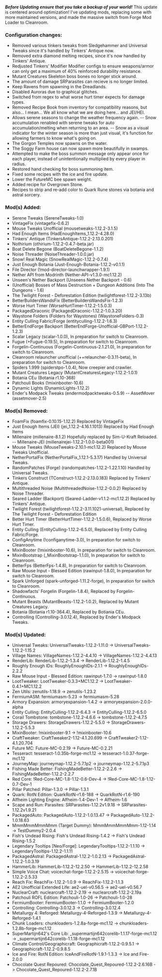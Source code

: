 ***Before Updating ensure that you take a backup of your world!***
This update is centered around optimization! I've updating mods, replacing some with more maintained versions, and made the massive switch from Forge Mod Loader to Cleanroom.

### **__Configuration changes:__**
- Removed various tinkers tweaks from Sledgehammer and Universal Tweaks since it's handled by Tinkers' Antique now.
- Removed extra diamond melting recipes, since it's now handled by Tinkers' Antique.
- Redjusted Tinkers' Modifier Modifier configs to ensure weapons/armor can only get a maximum of 40% reinforced durability resistance.
- Mutant Creatures Skeleton boss bones no longer stick around.
- The amount of damage SRParasites can recieve is no longer limited.
- Keep Ravens from spawning in the Dreadlands.
- Disabled Auroras due to graphical glitches.
- Switched from regex to what worse hurt timer expects for damage types. 
- Removed Recipe Book from inventory for compatibility reasons, but also... I mean... We all know what we are doing here... and JEI/HEI.
- Allows serene seasons to change the weather frequency again.
-- Snow accumulation renabled with serene tweaks for auto accumulation/melting when returning to an area.
-- Snow as a visual indicator for the winter season is more than just visual, it's function for allowing farmers to know what's going on.
- The Gorgon Temples now spawns on the water.
- The Soggy Farm house can now spawn more beautifully in swamps.
- Attempted to make the boss summon message only appear once for each player, instead of unintentionally multiplied by every player in radius.
- Restored hand checking for boss summoning item.
- Fixed some recipes with the ice and fire update.
- Lower the FutureMC bee spawn weight.
- Added recipe for Overgrown Stone.
- Recipes to strip and re-add color to Quark Rune stones via botania and astral sorcery.

### **__Mod(s) Added:__**
- Serene Tweaks (SereneTweaks-1.0)
- VintageFix (vintagefix-0.6.2)
- Mouse Tweaks Unofficial (mousetweaks-1.12.2-3.1.5)
- Had Enough Items (HadEnoughItems_1.12.2-4.28.0)
- Tinkers' Antique (TinkersAntique-1.12.2-2.13.0.201)
- Nothirium (othirium-1.12.2-0.4.7-beta.jar)
- Boat Delete Begone (BoatDeleteBegone-1.1.2)
- Noise Threader (NoiseThreader-1.0.0.jar)
- Snow! Real Magic (SnowRealMagic-1.12.2-0.7.4)
- Just Enough Botania (Just-Enough-Botania-1.12.2-v0.1.1)
- File Director (!mod-director-launchwrapper-1.9.1)
- Nether API from Modrinth (Nether-API-v1.3.0-mc1.12.2)
- Unseen's Nether Backport (Unseens Nether Backport - 0.6)
- (Unofficial) Bosses of Mass Destruction + Dungeon Additions (Into The Dungeons - 1.6)
- The Twilight Forest - Deforestation Edition (twilightforest-1.12.2-3.13b)
- BetterBuildersWandsFix (BetterBuildersWandsFix-1.2.3)
- Worse Hurt Timer (WorseHurtTimer-1.12.2-1.5.0.3)
- PackagedDraconic (PackagedDraconic-1.12.2-1.0.3.20)
- Waystone Folders (Folders for Waystones) (WaystoneFolders-0.3)
- Entity Culling Fabric/Forge (entityculling-1.12.2-1.6.3)
- BetterEndForge Backport (BetterEndForge-Unofficial-GBPort-1.12.2-1.2.3)
- Scalar Legacy (scalar-1.0.0), In preparation for switch to Cleanroom.
- Fugue (+Fugue-0.19.5), In preparation for switch to Cleanroom.
- Forgelin-Continuous (Forgelin-Continuous-2.1.21.0), In preparation for switch to Cleanroom.
- Cleanroom relauncher unofficial (++relauncher-0.3.11-beta), In preparation for switch to Cleanroom.
- Spiders 1.999 (spiderstpo-1.0.4), Now creepier and crawlier.
- Mutant Creatures Legacy (MutantCreaturesLegacy-1.12.2-1.0.1)
- Botania CEu (Botania r1.10-368)
- Patchouli Books (!mixinbooter-10.6)
- Dynamic Lights (DynamicLights-1.12.2)
- Ender's Modpack Tweaks (endermodpacktweaks-0.5.9)
-- AssetMover (assetmover-2.5)

### **__Mod(s) Removed:__**
- FoamFix (foamfix-0.10.15-1.12.2) Replaced by VintageFix
- Just Enough Items (JEI) (jei_1.12.2-4.16.1.1013) Replaced by Had Enough Items
- Millenaire (millenaire-8.1.2) Hopefully replaced by Sim-U-Kraft Reloaded.
-- Millenaire-JEI (millenairejei-1.12.2-1.0.0-beta001)
- Mouse Tweaks (MouseTweaks-2.10.1-mc1.12.2) Replaced by Mouse Tweaks Unofficial.
- NetherPortalFix (NetherPortalFix_1.12.1-5.3.17) Handled by Universal Tweaks.
- RandomPatches (Forge) (randompatches-1.12.2-1.22.1.10) Handled by Universal Tweaks.
- Tinkers Construct (TConstruct-1.12.2-2.13.0.183) Replaced by Tinkers' Antique.
- Multithreaded Noise (MultithreadedNoise-1.12.2-0.0.2) Replaced by Noise Threader.
- Seared Ladder (Backport) (Seared-Ladder-v1.1.2-mc1.12.2) Replaced by Tinkers' Antique.
- Twilight Forest (twilightforest-1.12.2-3.11.1021-universal), Replaced by The Twilight Forest - Deforestation Edition
- Better Hurt Timer (BetterHurtTimer-1.12.2-1.5.0.6), Replaced by Worse Hurt Timer.
- Entity Culling (EntityCulling-1.12.2-6.5.0), Replaced by Entity Culling Fabric/Forge.
- ConfigAnytime (!configanytime-3.0), In preparation for switch to Cleanroom.
- MixinBooter (!mixinbooter-10.6), In preparation for switch to Cleanroom.
- MixinBootstrap (_MixinBootstrap-1.1.0), In preparation for switch to Cleanroom.
- BetterFps (BetterFps-1.4.8), In preparation for switch to Cleanroom.
- Raw Mouse Input - Blessed Edition (rawinput-1.8.0), In preparation for switch to Cleanroom.
- Spark Unforged (spark-unforged-1.11.2-forge), In preparation for switch to Cleanroom.
- Shadowfacts' Forgelin (Forgelin-1.8.4), Replaced by Forgelin-Continuous.
- Mutant Beasts (MutantBeasts-1.12.2-1.0.2), Replaced by Mutant Creatures Legacy.
- Botania (Botania r1.10-364.4), Replaced by Botiania CEu.
- Controlling (Controlling-3.0.12.4), Replaced by Ender's Modpack Tweaks.

### **__Mod(s) Updated:__**
- Universal Tweaks: UniversalTweaks-1.12.2-1.11.0 -> UniversalTweaks-1.12.2-1.15.2
- Village Names: VillageNames-1.12.2-4.4.10 -> VillageNames-1.12.2-4.4.13
- RenderLib: RenderLib-1.12.2-1.3.4 -> RenderLib-1.12.2-1.4.5
- Roughly Enough IDs: RoughlyEnoughIDs-2.1.1 -> RoughlyEnoughIDs-2.2.2
- Raw Mouse Input - Blessed Edition: rawinput-1.7.0 -> rawinput-1.8.0
- LootTweaker: LootTweaker-0.3.3+MC1.12.2 -> LootTweaker-0.4.1+MC1.12.2
- Zen Utils: zenutils-1.18.9 -> zenutils-1.23.2
- FermiumASM: fermiumasm-5.23 -> fermiumasm-5.28
- Armory Expansion: armoryexpansion-1.4.2 -> armoryexpansion-2.0.0-alpha
- Entity Culling: EntityCulling-1.12.2-6.4.3 -> EntityCulling-1.12.2-6.5.0
- Corail Tombstone: tombstone-1.12.2-4.6.6 -> tombstone-1.12.2-4.7.5
- Storage Drawers: StorageDrawers-1.12.2-5.5.0 -> StorageDrawers-1.12.2-5.5.3
- MixinBooter: !mixinbooter-9.1 -> !mixinbooter-10.6
- CraftTweaker: CraftTweaker2-1.12-4.1.20.699 -> CraftTweaker2-1.12-4.1.20.704
- Future MC: Future-MC-0.2.19 -> Future-MC-0.2.21
- Tesseract: tesseract-1.0.35b-forge-mc1.12 -> tesseract-1.0.37-forge-mc1.12
- JourneyMap: journeymap-1.12.2-5.7.1p2 -> journeymap-1.12.2-5.7.1p3
- Fishing Made Better: FishingMadeBetter-1.12.2-2.2.6 -> FishingMadeBetter-1.12.2-2.2.7
- Red Core: !Red-Core-MC-1.8-1.12-0.6-Dev-4 -> !Red-Core-MC-1.8-1.12-0.7-Dev-1
- Pillar Patched: Pillar-1.3.0 -> Pillar-1.3.1
- Quark: RotN Edition: QuarkRotN-r1.6-188 -> QuarkRotN-r1.6-190
- Alfheim Lighting Engine: Alfheim-1.4-Dev-1 -> Alfheim-1.6
- Scape and Run: Parasites: SRParasites-1.12.2v1.9.18 -> SRParasites-1.12.2v1.9.21
- PackagedAuto: PackagedAuto-1.12.2-1.0.13.47 -> PackagedAuto-1.12.2-1.0.18.63
- MmmMmmMmmMmm (Target Dummy): MmmMmmMmmMmm-1.12-1.14 -> TestDummy2-2.0.4
- Fish's Undead Rising: Fish's Undead Rising-1.4.2 -> Fish's Undead Rising-1.5.2
- Legendary Tooltips [Neo/Forge]: LegendaryTooltips-1.12.2-1.1.10 -> LegendaryTooltips-1.12.2-1.1.11
- PackagedAstral: PackagedAstral-1.12.2-1.0.2.13 -> PackagedAstral-1.12.2-1.0.3.19
- HammerLib: HammerLib-1.12.2-12.2.50 -> HammerLib-1.12.2-12.2.58
- Simple Voice Chat: voicechat-forge-1.12.2-2.5.15 -> voicechat-forge-1.12.2-2.5.33
- Reach Fix: ReachFix-1.12.2-1.0.9 -> ReachFix-1.12.2-1.1.3
- AE2 Unofficial Extended Life: ae2-uel-v0.56.5 -> ae2-uel-v0.56.7
- NuclearCraft: nuclearcraft-1.12.2-2.19 -> nuclearcraft-1.12.2-2.19a
- Patchouli ROFL Edition: Patchouli-1.0-26 -> Patchouli-1.0-28
- FermiumBooter: FermiumBooter-1.1.0 -> FermiumBooter-1.2.0
- Controlling: Controlling-3.0.12.3 -> Controlling-3.0.12.4
- Metallurgy 4: Reforged: Metallurgy-4-Reforged-1.3.9 -> Metallurgy-4-Reforged-1.4.1
- Chunk Loaders: chunkloaders-1.2.8a-forge-mc1.12 -> chunkloaders-1.2.8b-forge-mc1.12
- SuperMartijn642's Core Lib: _supermartijn642corelib-1.1.17-forge-mc1.12 -> _supermartijn642corelib-1.1.18-forge-mc1.12
- Climate Control/Geographicraft: Geographicraft-1.12.2-0.9.5.1 -> Geographicraft-1.12.2-0.9.8.5
- Ice and Fire: RotN Edition: IceAndFireRotN-1.9.1-1.3.3 -> Ice and Fire-2.0.0
- Chocolate Quest Repoured: Chocolate_Quest_Repoured-1.12.2-2.6.16B -> Chocolate_Quest_Repoured-1.12.2-2.7.1B
